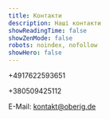 ```yaml
---
title: Контакти
description: Наші контакти
showReadingTime: false
showZenMode: false
robots: noindex, nofollow
showHero: false
---
```

+4917622593651


+380509425112 


E-Mail: kontakt@oberig.de

